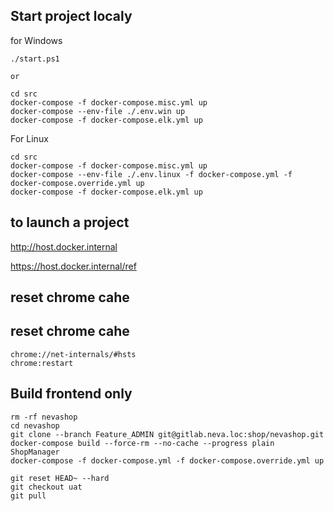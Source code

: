 ## Start project localy
for Windows
```
./start.ps1

or

cd src
docker-compose -f docker-compose.misc.yml up
docker-compose --env-file ./.env.win up
docker-compose -f docker-compose.elk.yml up
```

For Linux
```
cd src
docker-compose -f docker-compose.misc.yml up
docker-compose --env-file ./.env.linux -f docker-compose.yml -f docker-compose.override.yml up
docker-compose -f docker-compose.elk.yml up
```
## to launch a project
http://host.docker.internal

https://host.docker.internal/ref
## reset chrome cahe
## reset chrome cahe
```
chrome://net-internals/#hsts
chrome:restart
```
## Build frontend only
```
rm -rf nevashop
cd nevashop
git clone --branch Feature_ADMIN git@gitlab.neva.loc:shop/nevashop.git
docker-compose build --force-rm --no-cache --progress plain ShopManager
docker-compose -f docker-compose.yml -f docker-compose.override.yml up

git reset HEAD~ --hard
git checkout uat
git pull

```
